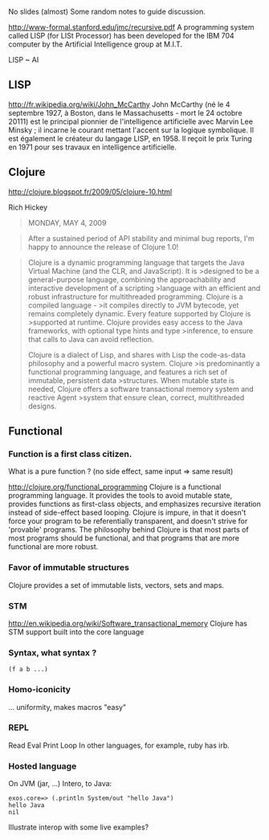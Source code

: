 No slides (almost)
Some random notes to guide discussion.

http://www-formal.stanford.edu/jmc/recursive.pdf
A programming system called LISP (for LISt Processor) has been developed for the IBM 704 computer by the Artificial Intelligence group at M.I.T.

LISP ~ AI 

## LISP
http://fr.wikipedia.org/wiki/John_McCarthy
John McCarthy (né le 4 septembre 1927, à Boston, dans le Massachusetts - mort le 24 octobre 20111) est le principal pionnier de l'intelligence artificielle avec Marvin Lee Minsky ; il incarne le courant mettant l'accent sur la logique symbolique.
Il est également le créateur du langage LISP, en 1958. Il reçoit le prix Turing en 1971 pour ses travaux en intelligence artificielle.

## Clojure

http://clojure.blogspot.fr/2009/05/clojure-10.html

Rich Hickey

>MONDAY, MAY 4, 2009

>After a sustained period of API stability and minimal bug reports, I'm happy to announce the release of Clojure 1.0!

>Clojure is a dynamic programming language that targets the Java Virtual Machine (and the CLR, and JavaScript). It is >designed to be a general-purpose language, combining the approachability and interactive development of a scripting >language with an efficient and robust infrastructure for multithreaded programming. Clojure is a compiled language - >it compiles directly to JVM bytecode, yet remains completely dynamic. Every feature supported by Clojure is >supported at runtime. Clojure provides easy access to the Java frameworks, with optional type hints and type >inference, to ensure that calls to Java can avoid reflection.
>
>Clojure is a dialect of Lisp, and shares with Lisp the code-as-data philosophy and a powerful macro system. Clojure >is predominantly a functional programming language, and features a rich set of immutable, persistent data >structures. When mutable state is needed, Clojure offers a software transactional memory system and reactive Agent >system that ensure clean, correct, multithreaded designs.

## Functional

### Function is a first class citizen.
What is a pure function ? (no side effect, same input => same result)

http://clojure.org/functional_programming
Clojure is a functional programming language. It provides the tools to avoid mutable state, provides functions as first-class objects, and emphasizes recursive iteration instead of side-effect based looping. Clojure is impure, in that it doesn't force your program to be referentially transparent, and doesn't strive for 'provable' programs. The philosophy behind Clojure is that most parts of most programs should be functional, and that programs that are more functional are more robust.

### Favor of immutable structures
Clojure provides a set of immutable lists, vectors, sets and maps.

### STM
http://en.wikipedia.org/wiki/Software_transactional_memory
Clojure has STM support built into the core language

### Syntax, what syntax ?
```
(f a b ...)
```

### Homo-iconicity
... uniformity, makes macros "easy"

### REPL
Read Eval Print Loop
In other languages, for example, ruby has irb. 

### Hosted language 
On JVM (jar, ...)
Intero, to Java:
```
exos.core=> (.println System/out "hello Java")
hello Java
nil
```






Illustrate interop with some live examples?
